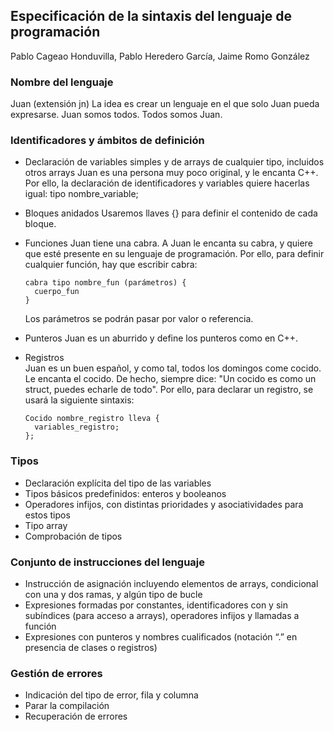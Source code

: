 ## Especificación de la sintaxis del lenguaje de programación
Pablo Cageao Honduvilla, Pablo Heredero García, Jaime Romo González  

### Nombre del lenguaje
  Juan (extensión jn)
  La idea es crear un lenguaje en el que solo Juan pueda expresarse. Juan somos todos. Todos somos Juan.

### Identificadores y ámbitos de definición
- Declaración de variables simples y de arrays de cualquier tipo, incluidos otros arrays
  Juan es una persona muy poco original, y le encanta C++. Por ello, la declaración de identificadores y variables quiere hacerlas igual:
  tipo nombre_variable;

- Bloques anidados
  Usaremos llaves {} para definir el contenido de cada bloque.
- Funciones
  Juan tiene una cabra. A Juan le encanta su cabra, y quiere que esté presente en su lenguaje de programación. Por ello, para definir cualquier función,     hay que escribir cabra:  
  ```
  cabra tipo nombre_fun (parámetros) {  
    cuerpo_fun  
  }  
  ```
  Los parámetros se podrán pasar por valor o referencia.
- Punteros
  Juan es un aburrido y define los punteros como en C++.
- Registros  
  Juan es un buen español, y como tal, todos los domingos come cocido. Le encanta el cocido. De hecho, siempre dice: "Un cocido es como un struct, puedes   echarle de todo". Por ello, para declarar un registro, se usará la siguiente sintaxis:
  ```
  Cocido nombre_registro lleva {
    variables_registro;
  };
  ```
### Tipos
- Declaración explícita del tipo de las variables
- Tipos básicos predefinidos: enteros y booleanos
- Operadores infijos, con distintas prioridades y asociatividades para estos tipos
- Tipo array
- Comprobación de tipos
### Conjunto de instrucciones del lenguaje
- Instrucción de asignación incluyendo elementos de arrays, condicional con una y dos ramas, y algún tipo de bucle
- Expresiones formadas por constantes, identificadores con y sin subíndices (para acceso a arrays), operadores infijos y llamadas a función
- Expresiones con punteros y nombres cualificados (notación “.” en presencia de clases o registros)
### Gestión de errores
- Indicación del tipo de error, fila y columna
- Parar la compilación
- Recuperación de errores
